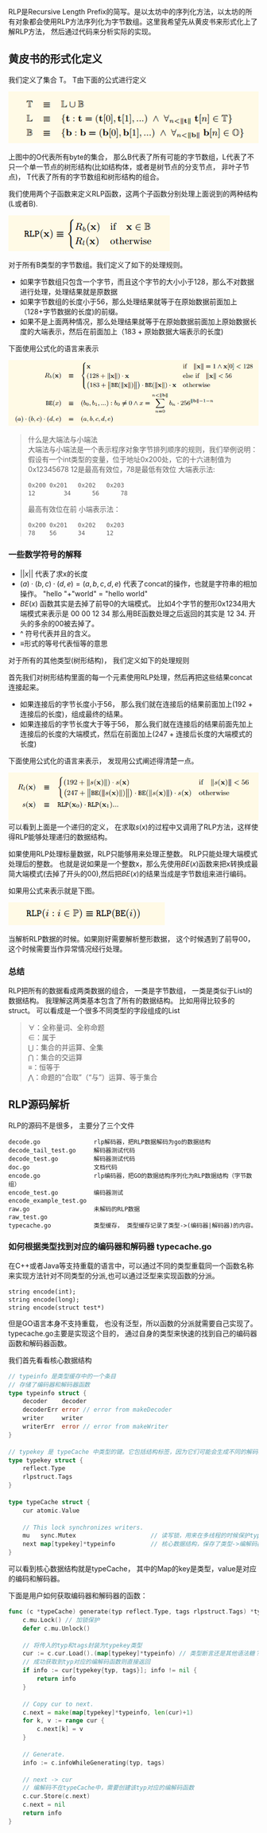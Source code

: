 RLP是Recursive Length Prefix的简写。是以太坊中的序列化方法，以太坊的所有对象都会使用RLP方法序列化为字节数组。这里我希望先从黄皮书来形式化上了解RLP方法， 然后通过代码来分析实际的实现。

## 黄皮书的形式化定义
我们定义了集合  T。 T由下面的公式进行定义

![image](../img/rlp_1.png)

上图中的O代表所有byte的集合， 那么B代表了所有可能的字节数组，L代表了不只一个单一节点的树形结构(比如结构体，或者是树节点的分支节点， 非叶子节点)， T代表了所有的字节数组和树形结构的组合。

我们使用两个子函数来定义RLP函数，这两个子函数分别处理上面说到的两种结构(L或者B).

![image](../img/rlp_2.png)

对于所有B类型的字节数组。我们定义了如下的处理规则。

- 如果字节数组只包含一个字节，而且这个字节的大小小于128，那么不对数据进行处理，处理结果就是原数据
- 如果字节数组的长度小于56，那么处理结果就等于在原始数据前面加上（128+字节数据的长度)的前缀。
- 如果不是上面两种情况，那么处理结果就等于在原始数据前面加上原始数据长度的大端表示，然后在前面加上（183 + 原始数据大端表示的长度)

下面使用公式化的语言来表示

![image](../img/rlp_3.png)

> 什么是大端法与小端法  
> 大端法与小端法是一个表示程序对象字节排列顺序的规则，我们举例说明：  
> 假设有一个int类型的变量，位于地址0x200处，它的十六进制值为0x12345678
> 12是最高有效位，78是最低有效位
> 大端表示法:
> ```
> 0x200	0x201	0x202	0x203
> 12		34		56		78
> ```
>
> 最高有效位在前
> 小端表示法：
> ```
> 0x200	0x201	0x202	0x203
> 78	56		34		12
> ```

### **一些数学符号的解释**

- $||x||$ 代表了求x的长度
- $(a)·(b,c)·(d,e) = (a,b,c,d,e)$ 代表了concat的操作，也就是字符串的相加操作。 "hello "+"world" = "hello world"
- $BE(x)$ 函数其实是去掉了前导0的大端模式。  比如4个字节的整形0x1234用大端模式来表示是 00 00 12 34 那么用BE函数处理之后返回的其实是  12 34. 开头的多余的00被去掉了。
- ^ 符号代表并且的含义。
- $\equiv$形式的等号代表恒等的意思

对于所有的其他类型(树形结构)， 我们定义如下的处理规则

首先我们对树形结构里面的每一个元素使用RLP处理，然后再把这些结果concat连接起来。

- 如果连接后的字节长度小于56， 那么我们就在连接后的结果前面加上(192 + 连接后的长度)，组成最终的结果。
- 如果连接后的字节长度大于等于56， 那么我们就在连接后的结果前面先加上连接后的长度的大端模式，然后在前面加上(247 + 连接后长度的大端模式的长度)

下面使用公式化的语言来表示， 发现用公式阐述得清楚一点。

![image](../img/rlp_4.png)
可以看到上面是一个递归的定义， 在求取$s(x)$的过程中又调用了RLP方法，这样使得RLP能够处理递归的数据结构。


如果使用RLP处理标量数据，RLP只能够用来处理正整数。 RLP只能处理大端模式处理后的整数。 也就是说如果是一个整数x，那么先使用$BE(x)$函数来把x转换成最简大端模式(去掉了开头的00),然后把$BE(x)$的结果当成是字节数组来进行编码。

如果用公式来表示就是下图。

![image](../img/rlp_5.png)

当解析RLP数据的时候。如果刚好需要解析整形数据， 这个时候遇到了前导00， 这个时候需要当作异常情况经行处理。

### **总结**
RLP把所有的数据看成两类数据的组合， 一类是字节数组， 一类是类似于List的数据结构。 我理解这两类基本包含了所有的数据结构。 比如用得比较多的struct。 可以看成是一个很多不同类型的字段组成的List

> $\forall$：全称量词、全称命题  
> $\in$：属于  
> $\bigcup$：集合的并运算、全集  
> $\bigcap$：集合的交运算  
> $\equiv$：恒等于  
> $\bigwedge$：命题的“合取”（“与”）运算、等于集合

## **RLP源码解析**
RLP的源码不是很多， 主要分了三个文件
```
decode.go			    rlp解码器，把RLP数据解码为go的数据结构
decode_tail_test.go		解码器测试代码
decode_test.go			解码器测试代码	
doc.go				    文档代码
encode.go			    rlp编码器，把GO的数据结构序列化为RLP数据结构（字节数组）
encode_test.go			编码器测试
encode_example_test.go
raw.go				    未解码的RLP数据
raw_test.go
typecache.go			类型缓存， 类型缓存记录了类型->(编码器|解码器)的内容。
```

### **如何根据类型找到对应的编码器和解码器 typecache.go**
在C++或者Java等支持重载的语言中，可以通过不同的类型重载同一个函数名称来实现方法针对不同类型的分派,也可以通过泛型来实现函数的分派。
```
string encode(int);
string encode(long);
string encode(struct test*)
```

但是GO语言本身不支持重载， 也没有泛型，所以函数的分派就需要自己实现了。 typecache.go主要是实现这个目的， 通过自身的类型来快速的找到自己的编码器函数和解码器函数。

我们首先看看核心数据结构
```go
// typeinfo 是类型缓存中的一个条目
// 存储了编码器和解码器函数
type typeinfo struct {
	decoder    decoder
	decoderErr error // error from makeDecoder
	writer     writer
	writerErr  error // error from makeWriter
}

// typekey 是 typeCache 中类型的键。它包括结构标签，因为它们可能会生成不同的解码器
type typekey struct {
	reflect.Type
	rlpstruct.Tags
}

type typeCache struct {
	cur atomic.Value

	// This lock synchronizes writers.
	mu   sync.Mutex                     // 读写锁，用来在多线程的时候保护typeCache这个Map
	next map[typekey]*typeinfo          // 核心数据结构，保存了类型->编解码器函数
}
```

可以看到核心数据结构就是typeCache， 其中的Map的key是类型，value是对应的编码和解码器。

下面是用户如何获取编码器和解码器的函数：
```go
func (c *typeCache) generate(typ reflect.Type, tags rlpstruct.Tags) *typeinfo {
	c.mu.Lock() // 加锁保护
	defer c.mu.Unlock()

    // 将传入的typ和tags封装为typekey类型
	cur := c.cur.Load().(map[typekey]*typeinfo) // 类型断言还是其他语法糖？
    // 成功获取到typ对应的编解码函数则直接返回
	if info := cur[typekey{typ, tags}]; info != nil {
		return info
	}

	// Copy cur to next.
	c.next = make(map[typekey]*typeinfo, len(cur)+1)
	for k, v := range cur {
		c.next[k] = v
	}

	// Generate.
	info := c.infoWhileGenerating(typ, tags)

	// next -> cur
    // 编解码不在typeCache中，需要创建该typ对应的编解码函数
	c.cur.Store(c.next)
	c.next = nil
	return info
}
```

























